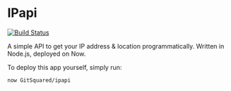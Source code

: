 # IPapi

[![Build Status](https://travis-ci.org/GitSquared/ipapi.svg?branch=master)](https://travis-ci.org/GitSquared/ipapi)  

A simple API to get your IP address & location programmatically. Written in Node.js, deployed on Now.

To deploy this app yourself, simply run:
```
now GitSquared/ipapi
```
